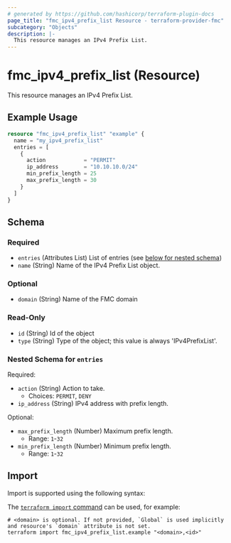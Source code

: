 ```yaml
---
# generated by https://github.com/hashicorp/terraform-plugin-docs
page_title: "fmc_ipv4_prefix_list Resource - terraform-provider-fmc"
subcategory: "Objects"
description: |-
  This resource manages an IPv4 Prefix List.
---
```


# fmc_ipv4_prefix_list (Resource)

This resource manages an IPv4 Prefix List.

## Example Usage

```terraform
resource "fmc_ipv4_prefix_list" "example" {
  name = "my_ipv4_prefix_list"
  entries = [
    {
      action            = "PERMIT"
      ip_address        = "10.10.10.0/24"
      min_prefix_length = 25
      max_prefix_length = 30
    }
  ]
}
```

<!-- schema generated by tfplugindocs -->
## Schema

### Required

- `entries` (Attributes List) List of entries (see [below for nested schema](#nestedatt--entries))
- `name` (String) Name of the IPv4 Prefix List object.

### Optional

- `domain` (String) Name of the FMC domain

### Read-Only

- `id` (String) Id of the object
- `type` (String) Type of the object; this value is always 'IPv4PrefixList'.

<a id="nestedatt--entries"></a>
### Nested Schema for `entries`

Required:

- `action` (String) Action to take.
  - Choices: `PERMIT`, `DENY`
- `ip_address` (String) IPv4 address with prefix length.

Optional:

- `max_prefix_length` (Number) Maximum prefix length.
  - Range: `1`-`32`
- `min_prefix_length` (Number) Minimum prefix length.
  - Range: `1`-`32`

## Import

Import is supported using the following syntax:

The [`terraform import` command](https://developer.hashicorp.com/terraform/cli/commands/import) can be used, for example:

```shell
# <domain> is optional. If not provided, `Global` is used implicitly and resource's `domain` attribute is not set.
terraform import fmc_ipv4_prefix_list.example "<domain>,<id>"
```
